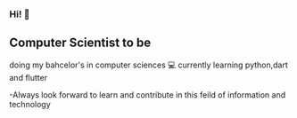 ### Hi! 👋

## Computer Scientist to be
doing my bahcelor's in computer sciences
💻 currently learning python,dart and flutter

-Always look forward to learn and contribute in this feild of information and technology  



